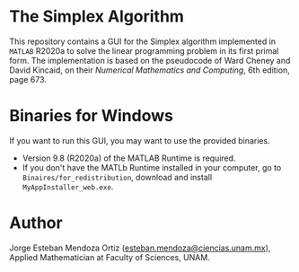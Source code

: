 # The Simplex Algorithm
This repository contains a GUI for the Simplex algorithm implemented in `MATLAB` R2020a to solve the linear programming problem in its first primal form. The implementation is based on the pseudocode of Ward Cheney and David Kincaid, on their _Numerical Mathematics and Computing_, 6th edition, page 673.

# Binaries for Windows
If you want to run this GUI, you may want to use the provided binaries.  
- Version 9.8 (R2020a) of the MATLAB Runtime is required.
- If you don't have the MATLb Runtime installed in your computer, go to `Binaires/for_redistribution`, download and install `MyAppInstaller_web.exe`.

# Author
Jorge Esteban Mendoza Ortiz (esteban.mendoza@ciencias.unam.mx), Applied Mathematician at Faculty of Sciences, UNAM.

